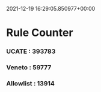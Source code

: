 2021-12-19 16:29:05.850977+00:00
# Rule Counter 
 ### UCATE : 393783

 ### Veneto : 59777

 ### Allowlist : 13914